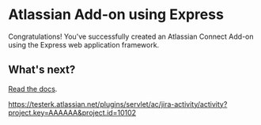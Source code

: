 # Atlassian Add-on using Express

Congratulations! You've successfully created an Atlassian Connect Add-on using the Express web application framework.

## What's next?

[Read the docs](https://bitbucket.org/atlassian/atlassian-connect-express/src/master/README.md#markdown-header-install-dependencies).


https://testerk.atlassian.net/plugins/servlet/ac/jira-activity/activity?project.key=AAAAAA&project.id=10102
